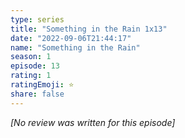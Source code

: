 ```yaml
---
type: series
title: "Something in the Rain 1x13"
date: "2022-09-06T21:44:17"
name: "Something in the Rain"
season: 1
episode: 13
rating: 1
ratingEmoji: ⭐️
share: false
---
```


*[No review was written for this episode]*

